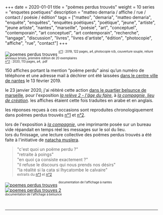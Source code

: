 +++
date = 2020-01-01
title = "poëmes perdus trouvés"
weight = 10
series = "enquetes poetiques"
description = "matteo demaria / affiche / rue / contact / poésie / édition"
tags = ["matteo", "demaria", "matteo demaria", "enquête", "enquêtes", "enquêtes poétiques", "poétique", "jeune", "artiste", "jeune artiste", "nantes", "marseille", "poésie", "art", "conceptuel", "contemporain", "art conceptuel", "art contemporain", "recherche", "langage", "discussion", "livres", "livres d'artiste", "édition", "photocopie", "affiche", "rue", "contact"]
+++

![poemes perdus trouves](/images/poemes_perdus_trouves/poemes_perdus_trouves_sol.gif)
<sup><sup>[n°1](/pdfs/poemes_perdus_trouves/poemes_perdus_trouves.pdf) : 2019, 122 pages, a4, photocopie n/b, couverture souple, reliure anneaux brisés, première édition de 20 exemplaires</sup></sup>  
<sup><sup>[n°2](/pdfs/poemes_perdus_trouves/poemes_perdus_trouves_2.pdf) : 2020, 113 pages, a4, .pdf</sup></sup> 

150 affiches portant la mention “poëme perdu” ainsi qu’un numéro de téléphone et une adresse mail à déchirer ont été laissées [dans le centre ville de nantes](/pdfs/poemes_perdus_trouves/poemes_perdus_trouves.pdf) le 13 février 2019.  

le 23 janvier 2020, j'ai réitéré cette action [dans le quartier belsunce de marseille](/pdfs/poemes_perdus_trouves/poemes_perdus_trouves_2.pdf), pour l'exposition [_la relève 2 - l'âge du faire_](http://www.la-compagnie.org/portfolio/lareleve/),  à [_la compagnie, lieu de création_](http://www.la-compagnie.org/). les affiches étaient cette fois traduites en arabe et en anglais.  

les réponses reçues à ces occasions sont reproduites chronologiquement dans poëmes perdus trouvés [n°1](/pdfs/poemes_perdus_trouves/poemes_perdus_trouves.pdf) et [n°2](/pdfs/poemes_perdus_trouves/poemes_perdus_trouves_2.pdf).  

lors de l'exposition à  [_la compagnie_](http://www.la-compagnie.org/), une imprimante posée sur un bureau vide répandait en temps réel les messages sur le sol du lieu.  
lors du finissage, une lecture collective des poëmes perdus trouvés a été faite à l'initiative de [natacha muslera](http://natachamuslera.org/).  

>"c'est quoi un poëme perdu ?"  
>"retraite à poings"  
>"en quoi ça consiste exactement ?"  
>"il refuse le discours qui nous prends nos désirs"  
>"la réalité si la cata si lhycatombe le calvaire"  
> <sup>extraits du [n°1](/pdfs/poemes_perdus_trouves/poemes_perdus_trouves.pdf) et [n°2](/pdfs/poemes_perdus_trouves/poemes_perdus_trouves_2.pdf)</sup>

[![poemes perdus trouves](/images/poemes_perdus_trouves/poemes_perdus_trouves.gif)](/pdfs/poemes_perdus_trouves/poemes_perdus_trouves.pdf)
<sup><sup>documentation de l'affichage à nantes</sup></sup>
[![poemes perdus trouves 2](/images/poemes_perdus_trouves/poemes_perdus_trouves_2.gif)](/pdfs/poemes_perdus_trouves/poemes_perdus_trouves2.pdf)  
<sup><sup>documentation de l'affichage à belsunce</sup></sup>

<br/>
<hr>
